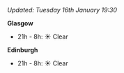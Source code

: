 *Updated: Tuesday 16th January 19:30*

**Glasgow**

* 21h - 8h: :sunny: Clear

**Edinburgh**

* 21h - 8h: :sunny: Clear
